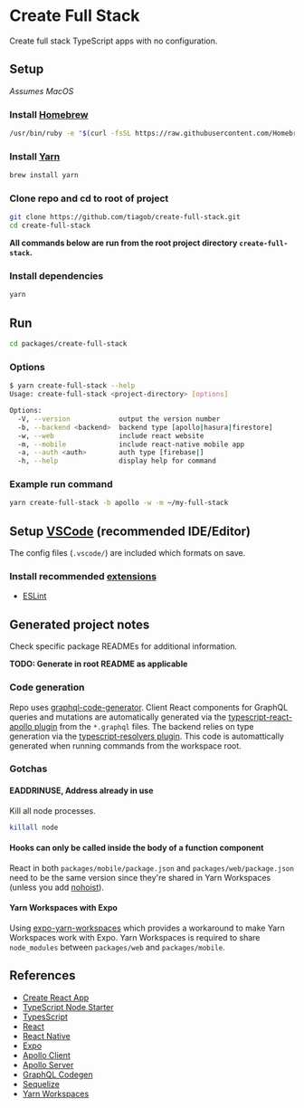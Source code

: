 # Create Full Stack

Create full stack TypeScript apps with no configuration.

## Setup

_Assumes MacOS_

### Install [Homebrew](https://brew.sh/)

```bash
/usr/bin/ruby -e "$(curl -fsSL https://raw.githubusercontent.com/Homebrew/install/master/install)"
```

### Install [Yarn](https://yarnpkg.com/)

```bash
brew install yarn
```

### Clone repo and cd to root of project

```bash
git clone https://github.com/tiagob/create-full-stack.git
cd create-full-stack
```

**All commands below are run from the root project directory `create-full-stack`.**

### Install dependencies

```bash
yarn
```

## Run

```bash
cd packages/create-full-stack
```

### Options

```bash
$ yarn create-full-stack --help
Usage: create-full-stack <project-directory> [options]

Options:
  -V, --version            output the version number
  -b, --backend <backend>  backend type [apollo|hasura|firestore]
  -w, --web                include react website
  -m, --mobile             include react-native mobile app
  -a, --auth <auth>        auth type [firebase|]
  -h, --help               display help for command
```

### Example run command

```bash
yarn create-full-stack -b apollo -w -m ~/my-full-stack
```

## Setup [VSCode](https://code.visualstudio.com/) (recommended IDE/Editor)

The config files (`.vscode/`) are included which formats on save.

### Install recommended [extensions](https://code.visualstudio.com/docs/editor/extension-gallery)

- [ESLint](https://marketplace.visualstudio.com/items?itemName=dbaeumer.vscode-eslint)

## Generated project notes

Check specific package READMEs for additional information.

**TODO: Generate in root README as applicable**

### Code generation

Repo uses [graphql-code-generator](https://graphql-code-generator.com/). Client React components for GraphQL queries and mutations are automatically generated via the [typescript-react-apollo plugin](https://graphql-code-generator.com/docs/plugins/typescript-react-apollo#usage) from the `*.graphql` files. The backend relies on type generation via the [typescript-resolvers plugin](https://graphql-code-generator.com/docs/plugins/typescript-resolvers). This code is automattically generated when running commands from the workspace root.

### Gotchas

#### EADDRINUSE, Address already in use

Kill all node processes.

```bash
killall node
```

#### Hooks can only be called inside the body of a function component

React in both `packages/mobile/package.json` and `packages/web/package.json` need to be the same version since they're shared in Yarn Workspaces (unless you add [nohoist](https://yarnpkg.com/blog/2018/02/15/nohoist/)).

#### Yarn Workspaces with Expo

Using [expo-yarn-workspaces](https://www.npmjs.com/package/expo-yarn-workspaces) which provides a workaround to make Yarn Workspaces work with Expo. Yarn Workspaces is required to share `node_modules` between `packages/web` and `packages/mobile`.

## References

- [Create React App](https://reactjs.org/docs/create-a-new-react-app.html)
- [TypeScript Node Starter](https://github.com/microsoft/TypeScript-Node-Starter)
- [TypesScript](https://www.typescriptlang.org/)
- [React](https://reactjs.org/)
- [React Native](https://facebook.github.io/react-native/)
- [Expo](https://docs.expo.io)
- [Apollo Client](https://www.apollographql.com/docs/react/)
- [Apollo Server](https://www.apollographql.com/docs/apollo-server/)
- [GraphQL Codegen](https://graphql-code-generator.com/docs/getting-started/)
- [Sequelize](http://docs.sequelizejs.com/)
- [Yarn Workspaces](https://yarnpkg.com/lang/en/docs/workspaces/)

